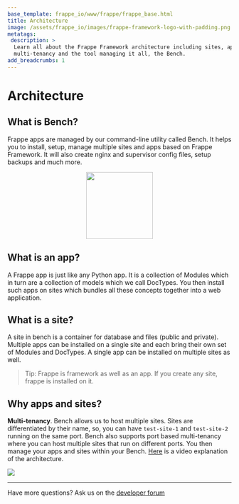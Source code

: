 ```yaml
---
base_template: frappe_io/www/frappe/frappe_base.html
title: Architecture
image: /assets/frappe_io/images/frappe-framework-logo-with-padding.png
metatags:
 description: >
  Learn all about the Frappe Framework architecture including sites, apps,
  multi-tenancy and the tool managing it all, the Bench.
add_breadcrumbs: 1
---
```


# Architecture

## What is Bench?

Frappe apps are managed by our command-line utility called Bench. It helps you to install, setup, manage multiple sites and apps based on Frappe Framework. It will also create nginx and supervisor config files, setup backups and much more.

<p align="center"><img src="https://i.imgur.com/dZBThmp.png" height="150"/></p>

## What is an app?

A Frappe app is just like any Python app. It is a collection of Modules which in turn are a collection of models which we call DocTypes. You then install such apps on sites which bundles all these concepts together into a web application.

## What is a site?

A site in bench is a container for database and files (public and private). Multiple apps can be installed on a single site and each bring their own set of Modules and DocTypes. A single app can be installed on multiple sites as well.

> Tip: Frappe is framework as well as an app. If you create any site, frappe is installed on it.

## Why apps and sites?

**Multi-tenancy**. Bench allows us to host multiple sites. Sites are differentiated by their name, so, you can have `test-site-1` and `test-site-2` running on the same port. Bench also supports port based multi-tenancy where you can host multiple sites that run on different ports. You then manage your apps and sites within your Bench. [Here](https://www.youtube.com/watch?v=eCAMPcl7NKc&feature=youtu.be&t=32s) is a video explanation of the architecture.

![](https://i.imgur.com/QwNrzPo.png)

---

Have more questions? Ask us on the [developer forum](https://discuss.erpnext.com)